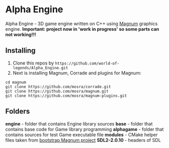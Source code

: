 # Alpha Engine
Alpha Engine - 3D game engine written on C++ using [Magnum](https://github.com/mosra/magnum) graphics engine. 
**Important: project now in 'work in progress' so some parts can not working!!!**
## Installing
1. Clone this repos by `https://github.com/world-of-legends/Alpha_Engine.git`
2. Next is installing Magnum, Corrade and plugins for Magnum: 
```
cd magnum
git clone https://github.com/mosra/corrade.git
git clone https://github.com/mosra/magnum.git
git clone https://github.com/mosra/magnum-plugins.git
```
## Folders
**engine** - folder that contains Engine library sources
**base** - folder that contains base code for Game library programming
**alphagame** - folder that contains sources for test Game executable file
**modules** - CMake helper files taken from [bootstrap Magnum project](https://github.com/mosra/magnum-bootstrap)
**SDL2-2.0.10** - headers of SDL
